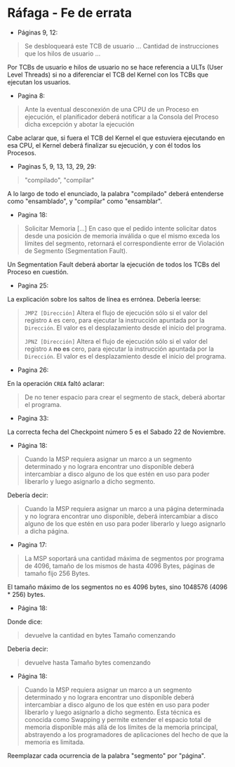 Ráfaga - Fe de errata
=====================

* Páginas 9, 12: 

> Se desbloqueará este TCB de usuario ...
> Cantidad de instrucciones que los hilos de usuario ...

Por TCBs de usuario e hilos de usuario no se hace referencia a ULTs (User Level Threads) si no a diferenciar el TCB del Kernel con los TCBs que ejecutan los usuarios.

* Pagina 8:

> Ante la eventual desconexión de una CPU de un Proceso en ejecución, el planificador deberá notificar a la Consola del Proceso dicha excepción y abotar la ejecución

Cabe aclarar que, si fuera el TCB del Kernel el que estuviera ejecutando en esa CPU, el Kernel deberá finalizar su ejecución, y con él todos los Procesos.

* Paginas 5, 9, 13, 13, 29, 29:

> "compilado", "compilar"

A lo largo de todo el enunciado, la palabra "compilado" deberá entenderse como "ensamblado", y "compilar" como "ensamblar".

* Pagina 18:

> Solicitar Memoria
> [...]
> En caso que el pedido intente solicitar datos desde una posición de memoria inválida o que el mismo exceda los límites del segmento, retornará el correspondiente error de Violación de Segmento (Segmentation Fault).

Un Segmentation Fault deberá abortar la ejecución de todos los TCBs del Proceso en cuestión.

* Pagina 25:

La explicación sobre los saltos de línea es errónea. Debería leerse:
> `JMPZ [Dirección]`
> Altera el flujo de ejecución sólo si el valor del registro `A` es cero, para ejecutar la instrucción apuntada por la `Dirección`. El valor es el desplazamiento desde el inicio del programa.
>
> `JPNZ [Dirección]`
> Altera el flujo de ejecución sólo si el valor del registro `A` **no es** cero, para ejecutar la instrucción apuntada por la `Dirección`. El valor es el desplazamiento desde el inicio del programa.

* Pagina 26:

En la operación `CREA` faltó aclarar:
> De no tener espacio para crear el segmento de stack, deberá abortar el programa.

* Pagina 33:

La correcta fecha del Checkpoint número 5 es el Sabado 22 de Noviembre.

* Página 18:

> Cuando la MSP requiera asignar un marco a un segmento determinado y no lograra encontrar uno disponible deberá intercambiar a disco alguno de los que estén en uso para poder liberarlo y luego asignarlo a dicho segmento.

Debería decir:
> Cuando la MSP requiera asignar un marco a una página determinada y no lograra encontrar uno disponible, deberá intercambiar a disco alguno de los que estén en uso para poder liberarlo y luego asignarlo a dicha página.

* Pagina 17:

> La MSP soportará una cantidad máxima de segmentos por programa de 4096, tamaño de los mismos de hasta 4096 Bytes, páginas de tamaño fijo 256 Bytes.

El tamaño máximo de los segmentos no es 4096 bytes, sino 1048576 (4096 * 256) bytes.

* Página 18:

Donde dice:
> devuelve la cantidad en bytes Tamaño comenzando

Deberia decir:
> devuelve hasta Tamaño bytes comenzando

* Página 18:

> Cuando la MSP requiera asignar un marco a un segmento determinado y no lograra encontrar uno disponible deberá intercambiar a disco alguno de los que estén en uso para poder liberarlo y luego asignarlo a dicho segmento. Esta técnica es conocida como Swapping y permite extender el espacio total de memoria disponible más allá de los límites de la memoria principal, abstrayendo a los programadores de aplicaciones del hecho de que la memoria es limitada.

Reemplazar cada ocurrencia de la palabra "segmento" por "página".
